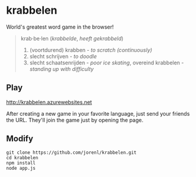 # krabbelen
World's greatest word game in the browser!

> krab·be·len (*krabbelde*, *heeft gekrabbeld*)
> 1. (voortdurend) krabben - *to scratch (continuously)*
> 2. slecht schrijven - *to doodle*
> 3. slecht schaatsenrijden - *poor ice skating*, overeind krabbelen - *standing up with difficulty*

## Play

http://krabbelen.azurewebsites.net

After creating a new game in your favorite language, just send your friends the URL. They'll join the game just by opening the page.

## Modify
```
git clone https://github.com/jorenl/krabbelen.git
cd krabbelen
npm install
node app.js
```
